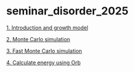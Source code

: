 # seminar_disorder_2025

[1. Introduction and growth model](https://colab.research.google.com/github/aglie/seminar_disorder_2025/blob/main/01_Growth_model_intro.ipynb)

[2. Monte Carlo simulation](https://colab.research.google.com/github/aglie/seminar_disorder_2025/blob/main/02_Run_MC_simulation.ipynb)

[3. Fast Monte Carlo simulation](https://colab.research.google.com/github/aglie/seminar_disorder_2025/blob/main/03_Run_MC_Fast.ipynb)

[4. Calculate energy using Orb](https://colab.research.google.com/github/aglie/seminar_disorder_2025/blob/main/04_Calculate_energy_using_Orb.ipynb)


